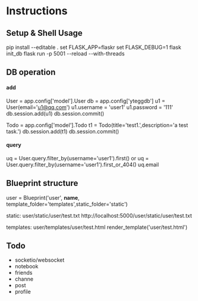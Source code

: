 # Instructions

## Setup & Shell Usage
pip install --editable .
set FLASK_APP=flaskr
set FLASK_DEBUG=1
flask init_db
flask run -p 5001 --reload --with-threads

## DB operation
#### add
User = app.config['model'].User
db = app.config['yteggdb']
u1 = User(email='u1@qq.com')
u1.username = 'user1'
u1.password = '111'
db.session.add(u1)
db.session.commit()

Todo = app.config['model'].Todo
t1 = Todo(title='test1.',description='a test task.')
db.session.add(t1)
db.session.commit()
#### query
uq = User.query.filter_by(username='user1').first()
or
uq = User.query.filter_by(username='user1').first_or_404()
uq.email

## Blueprint structure
user = Blueprint('user', __name__, template_folder='templates',static_folder='static')

static:
user/static/user/test.txt
http://localhost:5000/user/static/user/test.txt

templates:
user/templates/user/test.html
render_template('user/test.html')

## Todo
* socketio/websocket
* notebook
* friends
* channe
* post
* profile
